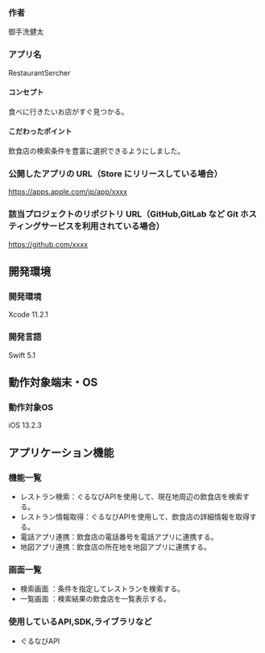 ### 作者
御手洗健太
### アプリ名
RestaurantSercher

#### コンセプト
食べに行きたいお店がすぐ見つかる。

#### こだわったポイント
飲食店の検索条件を豊富に選択できるようにしました。

### 公開したアプリの URL（Store にリリースしている場合）
https://apps.apple.com/jp/app/xxxx

### 該当プロジェクトのリポジトリ URL（GitHub,GitLab など Git ホスティングサービスを利用されている場合）
https://github.com/xxxx

## 開発環境
### 開発環境
Xcode 11.2.1

### 開発言語
Swift 5.1

## 動作対象端末・OS
### 動作対象OS
iOS 13.2.3

## アプリケーション機能

### 機能一覧
- レストラン検索：ぐるなびAPIを使用して、現在地周辺の飲食店を検索する。
- レストラン情報取得：ぐるなびAPIを使用して、飲食店の詳細情報を取得する。
- 電話アプリ連携：飲食店の電話番号を電話アプリに連携する。
- 地図アプリ連携：飲食店の所在地を地図アプリに連携する。

### 画面一覧
- 検索画面 ：条件を指定してレストランを検索する。
- 一覧画面 ：検索結果の飲食店を一覧表示する。

### 使用しているAPI,SDK,ライブラリなど
- ぐるなびAPI
